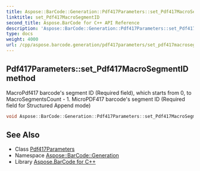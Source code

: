 ```yaml
---
title: Aspose::BarCode::Generation::Pdf417Parameters::set_Pdf417MacroSegmentID method
linktitle: set_Pdf417MacroSegmentID
second_title: Aspose.BarCode for C++ API Reference
description: 'Aspose::BarCode::Generation::Pdf417Parameters::set_Pdf417MacroSegmentID method. MacroPdf417 barcode''s segment ID (Required field), which starts from 0, to MacroSegmentsCount - 1. MicroPDF417 barcode''s segment ID (Required field for Structured Append mode) in C++.'
type: docs
weight: 4000
url: /cpp/aspose.barcode.generation/pdf417parameters/set_pdf417macrosegmentid/
---
```

## Pdf417Parameters::set_Pdf417MacroSegmentID method


MacroPdf417 barcode's segment ID (Required field), which starts from 0, to MacroSegmentsCount - 1. MicroPDF417 barcode's segment ID (Required field for Structured Append mode)

```cpp
void Aspose::BarCode::Generation::Pdf417Parameters::set_Pdf417MacroSegmentID(int32_t value)
```

## See Also

* Class [Pdf417Parameters](../)
* Namespace [Aspose::BarCode::Generation](../../)
* Library [Aspose.BarCode for C++](../../../)
